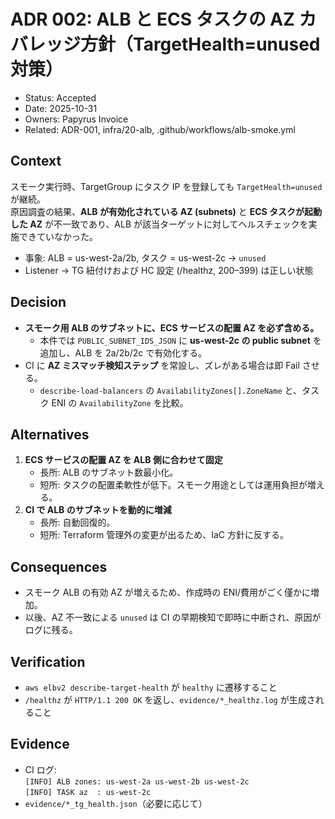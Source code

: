 # ADR 002: ALB と ECS タスクの AZ カバレッジ方針（TargetHealth=unused 対策）

- Status: Accepted
- Date: 2025-10-31
- Owners: Papyrus Invoice
- Related: ADR-001, infra/20-alb, .github/workflows/alb-smoke.yml

## Context
スモーク実行時、TargetGroup にタスク IP を登録しても `TargetHealth=unused` が継続。  
原因調査の結果、**ALB が有効化されている AZ (subnets)** と **ECS タスクが起動した AZ** が不一致であり、ALB が該当ターゲットに対してヘルスチェックを実施できていなかった。

- 事象: ALB = us-west-2a/2b, タスク = us-west-2c → `unused`
- Listener → TG 紐付けおよび HC 設定 (/healthz, 200–399) は正しい状態

## Decision
- **スモーク用 ALB のサブネットに、ECS サービスの配置 AZ を必ず含める。**
  - 本件では `PUBLIC_SUBNET_IDS_JSON` に **us-west-2c の public subnet** を追加し、ALB を 2a/2b/2c で有効化する。
- CI に **AZ ミスマッチ検知ステップ** を常設し、ズレがある場合は即 Fail させる。
  - `describe-load-balancers` の `AvailabilityZones[].ZoneName` と、タスク ENI の `AvailabilityZone` を比較。

## Alternatives
1. **ECS サービスの配置 AZ を ALB 側に合わせて固定**  
   - 長所: ALB のサブネット数最小化。  
   - 短所: タスクの配置柔軟性が低下。スモーク用途としては運用負担が増える。
2. **CI で ALB のサブネットを動的に増減**  
   - 長所: 自動回復的。  
   - 短所: Terraform 管理外の変更が出るため、IaC 方針に反する。

## Consequences
- スモーク ALB の有効 AZ が増えるため、作成時の ENI/費用がごく僅かに増加。
- 以後、AZ 不一致による `unused` は CI の早期検知で即時に中断され、原因がログに残る。

## Verification
- `aws elbv2 describe-target-health` が `healthy` に遷移すること
- `/healthz` が `HTTP/1.1 200 OK` を返し、`evidence/*_healthz.log` が生成されること

## Evidence
- CI ログ:  
  `[INFO] ALB zones: us-west-2a us-west-2b us-west-2c`  
  `[INFO] TASK az  : us-west-2c`  
- `evidence/*_tg_health.json`（必要に応じて）
